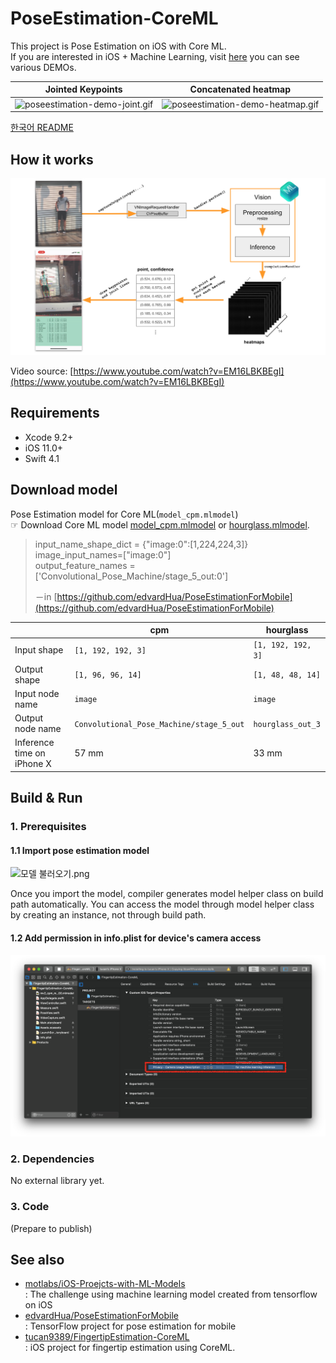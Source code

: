 

# PoseEstimation-CoreML

This project is Pose Estimation on iOS with Core ML.<br>If you are interested in iOS + Machine Learning, visit [here](https://github.com/motlabs/iOS-Proejcts-with-ML-Models) you can see various DEMOs.<br>

| Jointed Keypoints                                            | Concatenated heatmap                                         |
| ------------------------------------------------------------ | ------------------------------------------------------------ |
| ![poseestimation-demo-joint.gif](https://github.com/tucan9389/PoseEstimation-CoreML/blob/master/resource/180801-poseestimation-demo.gif?raw=true) | ![poseestimation-demo-heatmap.gif](https://github.com/tucan9389/PoseEstimation-CoreML/blob/master/resource/180914-poseestimation-demo.gif?raw=true) |

[한국어 README](https://github.com/tucan9389/PoseEstimation-CoreML/blob/master/README_kr.md)

## How it works

![how_it_works](resource/how_it_works.png)

Video source: [https://www.youtube.com/watch?v=EM16LBKBEgI](https://www.youtube.com/watch?v=EM16LBKBEgI)

## Requirements

- Xcode 9.2+
- iOS 11.0+
- Swift 4.1

## Download model

Pose Estimation model for Core ML(`model_cpm.mlmodel`)<br>
☞ Download Core ML model [model_cpm.mlmodel](https://github.com/edvardHua/PoseEstimationForMobile/tree/master/release/cpm_model) or [hourglass.mlmodel](https://github.com/edvardHua/PoseEstimationForMobile/tree/master/release/hourglass_model).

> input_name_shape_dict = {"image:0":[1,224,224,3]} image_input_names=["image:0"] <br>output_feature_names = ['Convolutional_Pose_Machine/stage_5_out:0']
>
> －in [https://github.com/edvardHua/PoseEstimationForMobile](https://github.com/edvardHua/PoseEstimationForMobile)

|                            | cpm                                      | hourglass          |
| -------------------------- | ---------------------------------------- | ------------------ |
| Input shape                | `[1, 192, 192, 3]`                       | `[1, 192, 192, 3]` |
| Output shape               | `[1, 96, 96, 14]`                        | `[1, 48, 48, 14]`  |
| Input node name            | `image`                                  | `image`            |
| Output node name           | `Convolutional_Pose_Machine/stage_5_out` | `hourglass_out_3`  |
| Inference time on iPhone X | 57 mm                                    | 33 mm              |

## Build & Run

### 1. Prerequisites

#### 1.1 Import pose estimation model

![모델 불러오기.png](https://github.com/tucan9389/MobileNetApp-CoreML/blob/master/resource/%EB%AA%A8%EB%8D%B8%20%EB%B6%88%EB%9F%AC%EC%98%A4%EA%B8%B0.png?raw=true)

Once you import the model, compiler generates model helper class on build path automatically. You can access the model through model helper class by creating an instance, not through build path.

#### 1.2 Add permission in info.plist for device's camera access

![prerequest_001_plist](resource/prerequest_001_plist.png)

### 2. Dependencies

No external library yet.

### 3. Code

(Prepare to publish)



## See also

- [motlabs/iOS-Proejcts-with-ML-Models](https://github.com/motlabs/iOS-Proejcts-with-ML-Models)<br>
  : The challenge using machine learning model created from tensorflow on iOS
- [edvardHua/PoseEstimationForMobile](https://github.com/edvardHua/PoseEstimationForMobile)<br>
  : TensorFlow project for pose estimation for mobile
- [tucan9389/FingertipEstimation-CoreML](https://github.com/tucan9389/FingertipEstimation-CoreML)<br>
  : iOS project for fingertip estimation using CoreML.

